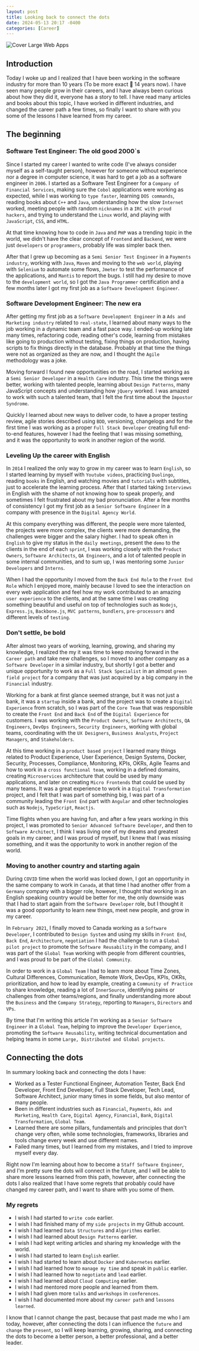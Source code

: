 ```yaml
---
layout: post
title: Looking back to connect the dots
date: 2024-05-13 20:17 -0400
categories: [Career]
---
```


![Cover Large Web Apps](/assets/img/posts/connecting-dots.jpeg)

## Introduction

Today I woke up and I realized that I have been working in the software industry for more than 10 years (To be more exact 👴 14 years now). I have seen many people grow in their careers, and I have always been curious about how they did it, everyone has a story to tell. I have read many articles and books about this topic, I have worked in different industries, and changed the career path a few times, so finally I want to share with you some of the lessons I have learned from my career.

## The beginning

### Software Test Engineer: The old good 2000`s

Since I started my career I wanted to write code (I've always consider myself as a self-taught person), however for someone without experience nor a degree in computer science, it was hard to get a job as a software engineer in `2006`. I started as a Software Test Engineer for a `Company of Financial Services`, making sure the `Cobol` applications were working as expected, while I was working to `type faster`, learning `DOS commands`, reading books about `C++` and `Java`, understanding how the slow `Internet` worked, meeting people with random `nicknames` in a `IRC with proud hackers`, and trying to understand the `Linux` world, and playing with `JavaScript`, `CSS`, and `HTML`.

At that time knowing how to code in `Java` and `PHP` was a trending topic in the world, we didn't have the clear concept of `Frontend` and `Backend`, we were just `developers` or `programmers`, probably life was simpler back then.

After that I grew up becoming as a `Semi Senior Test Engineer` in a `Payments industry`, working with `Java`, `Maven` and moving to the `web world`, playing with `Selenium` to automate some flows, `Jmeter` to test the performance of the applications, and `Mantis` to report the bugs. I still had my desire to move to the `development world`, so I got the `Java Programmer` certification and a few months later I got my first job as a `Software Development Engineer`.

### Software Development Engineer: The new era

After getting my first job as a `Software Development Engineer` in a `Ads and Marketing industry` related to `real-state`, I learned about many ways to the job working in a dynamic team and a fast pace way. I ended-up working late many times, refactoring code, reading other's code, learning from mistakes like going to production without testing, fixing things on production, having scripts to fix things directly in the database. Probably at that time the things were not as organized as they are now, and I thought the `Agile` methodology was a joke.

Moving forward I found new opportunities on the road, I started working as a `Semi Senior Developer` in a `Health Care` industry. This time the things were better, working with talented people, learning about `Design Patterns`, many JavaScript concepts and understanding how `jQuery` worked. I was amazed to work with such a talented team, that I felt the first time about the `Impostor Syndrome`.

Quickly I learned about new ways to deliver code, to have a proper testing review, agile stories described using `BDD`, versioning, changelogs and for the first time I was working as a proper `Full Stack Developer` creating full end-to-end features, however I had the feeling that I was missing something, and it was the opportunity to work in another region of the world.

### Leveling Up the career with English

In `2014` I realized the only way to grow in my career was to learn `English`, so I started learning by myself with `Youtube videos`, practicing `Duolingo`, reading `books` in English, and watching movies and `tutorials` with subtitles, just to accelerate the learning process. After that I started taking `Interviews` in English with the shame of not knowing how to speak properly, and sometimes I felt frustrated about my bad pronunciation. After a few months of consistency I got my first job as a `Senior Software Engineer` in a company with presence in the `Digital Agency World`.

At this company everything was different, the people were more talented, the projects were more complex, the clients were more demanding, the challenges were bigger and the salary higher. I had to speak often in `English` to give my status in the `daily meetings`, present the `demo` to the clients in the end of each `sprint`, I was working closely with the `Product Owners`, `Software Architects`, `QA Engineers`, and a lot of talented people in some internal communities, and to sum up, I was mentoring some `Junior Developers` and `Interns`.

When I had the opportunity I moved from the `Back End Role` to the `Front End Role` which I enjoyed more, mainly because I loved to see the interaction on every web application and feel how my work contributed to an amazing `user experience` to the clients, and at the same time I was creating something beautiful and useful on top of technologies such as `Nodejs`, `Express.js`, `Backbone.js`, `MVC patterns`, `bundlers`, `pre-processors` and different levels of `testing`.

### Don't settle, be bold

After almost two years of working, learning, growing, and sharing my knowledge, I realized the my it was time to keep moving forward in the `Career path` and take new challenges, so I moved to another company as a `Software Developer` in a similar industry, but shortly I got a better and unique opportunity to work as a `Full Stack Specialist` in an almost `green field project` for a company that was just acquired by a big company in the `Financial` industry.

Working for a bank at first glance seemed strange, but it was not just a bank, it was a `startup` inside a bank, and the project was to create a `Digital Experience` from scratch, so I was part of the `Core Team` that was responsible to create the `Front End` and `Back End` of the `Digital Experience` for customers. I was working with the `Product Owners`, `Software Architects`, `QA Engineers`, `DevOps Engineers`, `Security Engineers`, working with global teams, coordinating with the `UX Designers`, `Business Analysts`, `Project Managers`, and `Stakeholders`.

At this time working in a `product based project` I learned many things related to Product Experience, User Experience, Design Systems, Docker, Security, Processes, Compliance, Monitoring, KPIs, OKRs, Agile Teams and how to work in a `cross functional team`, working in a defined domains, creating `Microservices` architecture that could be used by many applications, and later on creating `Micro Frontends` that could be used by many teams. It was a great experience to work in a `Digital Transformation` project, and I felt that I was part of something big, I was part of a community leading the `Front End` part with `Angular` and other technologies such as `Nodejs`, `TypeScript`, `Reactjs`.

Time flights when you are having fun, and after a few years working in this project, I was promoted to `Senior Advanced Software Developer`, and then to `Software Architect`, I think I was living one of my dreams and greatest goals in my career, and I was proud of myself, but I knew that I was missing something, and it was the opportunity to work in another region of the world.

### Moving to another country and starting again

During `COVID` time when the world was locked down, I got an opportunity in the same company to work in `Canada`, at that time I had another offer from a `Germany` company with a bigger role, however, I thought that working in an English speaking country would be better for me, the only downside was that I had to start again from the `Software Developer` role, but I thought it was a good opportunity to learn new things, meet new people, and grow in my career.

In `February 2021`, I finally moved to Canada working as a `Software Developer`, I contributed to `Design System` and using my skills in `Front End`, `Back End`, `Architecture`, `negotiation` I had the challenge to run a `Global pilot project` to promote the `Software Reusability` in the company, and I was part of the `Global Team` working with people from different countries, and I was proud to be part of the `Global Community`.

In order to work in a `Global Team` I had to learn more about Time Zones, Cultural Differences, Communication, Remote Work, DevOps, KPIs, OKRs, prioritization, and how to lead by example, creating a `Community of Practice` to share knowledge, reading a lot of `InnerSource`, identifying pains or challenges from other teams/regions, and finally understanding more about the `Business` and the `Company Strategy`, reporting to `Managers`, `Directors` and `VPs`.

By time that I'm writing this article I'm working as a `Senior Software Engineer` in a `Global Team`, helping to improve the `Developer Experience`, promoting the `Software Reusability`, writing technical documentation and helping teams in some `Large, Distributed and Global projects`.

## Connecting the dots

In summary looking back and connecting the dots I have:

- Worked as a Tester Functional Engineer, Automation Tester, Back End Developer, Front End Developer, Full Stack Developer, Tech Lead, Software Architect, junior many times in some fields, but also mentor of many people.
- Been in different industries such as `Financial`, `Payments`, `Ads and Marketing`, `Health Care`, `Digital Agency`, `Financial`, `Bank`, `Digital Transformation`, `Global Team`.
- Learned there are some pillars, fundamentals and principles that don't change very often, while some technologies, frameworks, libraries and tools change every week and use different names.
- Failed many times, but I learned from my mistakes, and I tried to improve myself every day.

Right now I'm learning about how to become a `Staff Software Engineer`, and I'm pretty sure the dots will connect in the future, and I will be able to share more lessons learned from this path, however, after connecting the dots I also realized that I have some regrets that probably could have changed my career path, and I want to share with you some of them.

### My regrets

- I wish I had started to `write code` earlier.
- I wish I had finished many of my `side projects` in my Github account.
- I wish I had learned `Data Structures` and `Algorithms` earlier.
- I wish I had learned about `Design Patterns` earlier.
- I wish I had kept writing articles and sharing my knowledge with the world.
- I wish I had started to learn `English` earlier.
- I wish I had started to learn about `Docker` and `Kubernetes` earlier.
- I wish I had learned how to `manage my time` and speak in `public` earlier.
- I wish I had learned how to `negotiate` and `lead` earlier.
- I wish I had learned about `Cloud Computing` earlier.
- I wish I had mentored more people and learned from them.
- I wish I had given more `talks` and `workshops` in `conferences`.
- I wish I had documented more about my `career path` and `lessons learned`.

I know that I cannot change the past, because that past made me who I am today, however, after connecting the dots I can influence the `future` and `change` the `present`, so I will keep learning, growing, sharing, and connecting the dots to become a better person, a better professional, and a better leader.

